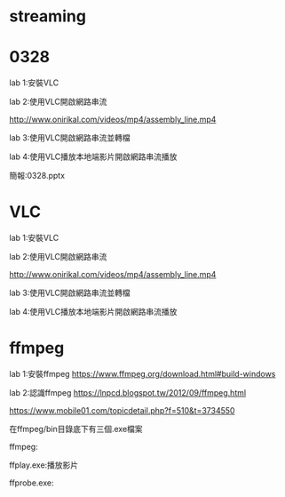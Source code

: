 # streaming
# 0328
lab 1:安裝VLC

lab 2:使用VLC開啟網路串流

http://www.onirikal.com/videos/mp4/assembly_line.mp4

lab 3:使用VLC開啟網路串流並轉檔

lab 4:使用VLC播放本地端影片開啟網路串流播放

簡報:0328.pptx

# VLC
lab 1:安裝VLC

lab 2:使用VLC開啟網路串流

http://www.onirikal.com/videos/mp4/assembly_line.mp4

lab 3:使用VLC開啟網路串流並轉檔

lab 4:使用VLC播放本地端影片開啟網路串流播放

# ffmpeg
lab 1:安裝ffmpeg https://www.ffmpeg.org/download.html#build-windows

lab 2:認識ffmpeg https://lnpcd.blogspot.tw/2012/09/ffmpeg.html

https://www.mobile01.com/topicdetail.php?f=510&t=3734550

在ffmpeg/bin目錄底下有三個.exe檔案

ffmpeg:

ffplay.exe:播放影片

ffprobe.exe:
